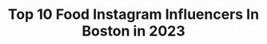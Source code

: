 ---
title: Top 10 Food Instagram Influencers In Boston in 2023
description: >-
  Find top food Instagram influencers in Boston in 2023. Most popular hashtags: #bostoneats #foodporn #boston.
platform: Instagram
hits: 112
text_top: Analyze the best Instagram accounts on inBeat.
text_bottom: Our database has 112 Instagram influencers like this in Boston, United States for you to pitch.
profiles:
  - username: "beantownbitez"
    fullname: >-
      Boston Food
    bio: >-
      💁🏽‍♂️ Student @northeastern 📍 Food from Boston & beyond 📸 All pictures taken by me 🗳 DM or email👇🏽for collaborations 💌 beantownbitez@gmail.com
    location: "United States"
    followers: 4789
    engagement: 1735
    commentsToLikes: 0.103982
    id: ck6uebqx2pznn0j71hgb3f5gv
    verified: false
    hashtags: ""
  - username: "heather.happykidskitchen"
    fullname: >-
      Heather 👩‍🍳 Happy Kids Kitchen
    bio: >-
      Mama. Cooking instructor. Make healthy food FUN! Boston 🇺🇸 📚Free Ebook and Links👇
    location: "United States"
    followers: 40107
    engagement: 93
    commentsToLikes: 0.085780
    id: ck13bhjbrvfic0i19wc641alo
    verified: false
    hashtags: "#kidsfood, #eattherainbow, #funfoodforkids, #toddlerfood"
  - username: "chefchriscoombs"
    fullname: >-
      Chris Coombs
    bio: >-
      Chef / Owner @Deuxave , @dbarboston, @bostonchops, @bostonchopsdowntown •Food is Wonderful!
    location: "United States"
    followers: 26559
    engagement: 324
    commentsToLikes: 0.100786
    id: ck15uswbjoeox0i19if947w64
    verified: false
    hashtags: "#igfood, #eathealthy, #eatlocal, #chefstalk"
  - username: "provisionsbypaige"
    fullname: >-
      PAIGE HEMMEN
    bio: >-
      22 📍stl, boulder, boston food | fitness | all the things that make me :)
    location: "United States"
    followers: 4349
    engagement: 913
    commentsToLikes: 0.139488
    id: ckaorrruiogfs0i784ukczyv9
    verified: false
    hashtags: "#provisionsplates, #spring, #sorrynotsorry"
  - username: "chowdownusa"
    fullname: >-
      Chelsea🌴Food & Fashion
    bio: >-
      🌴 From corporate life to business owner 👩🏼‍💻 Influencer agency @royalhorizonmedia ✈️ @traveltomarrs 🥑 Colorful Boston Food 💌 chowdownusa@gmail.com
    location: "United States"
    followers: 27105
    engagement: 79
    commentsToLikes: 0.171439
    id: ck0vy5svh2dgv0i19rqiaged1
    verified: false
    hashtags: "#igfood, #uniquefood, #dessert, #newengland"
  - username: "paivabaracat"
    fullname: >-
      Baracat “Bala” Paiva
    bio: >-
      “Every man dies, not every man really lives”. •Director of Quality Excellence at @wulfsfish . 🇺🇸💪🏽🇧🇷 @dexter_outdoors 🐟🔪 👉🏼 code: BALA20 GIVEAWAY👇🏼
    location: "United States"
    followers: 81040
    engagement: 172
    commentsToLikes: 0.071989
    id: ck14jenbfjy4b0i19lmnfmg66
    verified: false
    hashtags: "#photography, #tbt, #love, #canadian"
  - username: "teaseats"
    fullname: >-
      Tea’s Eats: NJ/NYC/Boston Food
    bio: >-
      🤤 picky eater turned foodie ✉️ dm to collab 📍 NJ/NY | BOS (currently) 🤪 my name and the word eat have the same letters 👀 📢 @zipkick @bestfoodfeed
    location: "United States"
    followers: 7303
    engagement: 868
    commentsToLikes: 0.529312
    id: ck5px9pfuqrd00i11qxjky8ig
    verified: false
    hashtags: ""
  - username: "twotastebuddiez"
    fullname: >-
      Boston Food
    bio: >-
      by: @maddie_gatto & @racheleeng @northeastern x @bostoncollege 📬 twotastebuddiez@gmail.com BOS ✈️ NJ 🚘 NYC original 📸 only
    location: "United States"
    followers: 21601
    engagement: 436
    commentsToLikes: 0.110948
    id: ck55pzowibr030i11e6mqck3x
    verified: false
    hashtags: "#foodporn, #bestfoodboston, #collegeeats, #quarantineeats"
  - username: "caught.in.a.taste"
    fullname: >-
      Sandi | Boston Food + Travel📌
    bio: >-
      Food 🍝 | Travel 🌏 Greatest sin: Ex-gluten free monster 😈 now eating it all #caughtinataste
    location: "United States"
    followers: 19559
    engagement: 682
    commentsToLikes: 0.053429
    id: ck5zq9x3wu7lz0i14c1b094n5
    verified: false
    hashtags: "#bostonfoodies, #igboston617, #bestfoodboston, #beefkebab"
  - username: "bostonfoodgram"
    fullname: >-
      Boston Food & Travel | Emily
    bio: >-
      Good food, good mood ✨ 💁🏻‍♀️ @emmchan_ is me 💫 Share your pics #bostonfoodgram 📧 bostonfoodgram@gmail.com 🐶 @lacymaltese — FAVE breakfast sandwich⤵️
    location: "United States"
    followers: 47194
    engagement: 223
    commentsToLikes: 0.127282
    id: ck0u06chpsru20i19okndfh03
    verified: false
    hashtags: "#getmorefromlife, #bostonfoodies, #dessertgoals, #dessert"
---